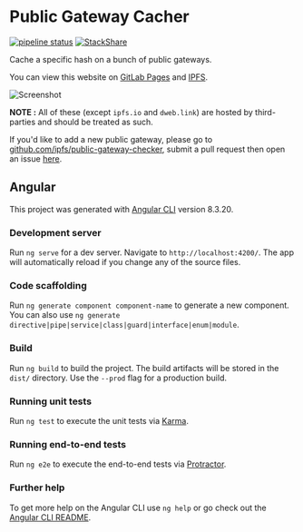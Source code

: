 # Public Gateway Cacher

[![pipeline status](https://gitlab.com/NatoBoram/public-gateway-cacher/badges/master/pipeline.svg)](https://gitlab.com/NatoBoram/public-gateway-cacher/-/commits/master)
[![StackShare](https://img.shields.io/badge/tech-stack-0690fa.svg?style=flat)](https://stackshare.io/NatoBoram/public-gateway-cacher)

Cache a specific hash on a bunch of public gateways.

You can view this website on [GitLab Pages](https://natoboram.gitlab.io/public-gateway-cacher) and [IPFS](https://bafybeib43z6e5yuywjclls72rvipygoteyi3yeyxwewxi7yd5txypxprpa.ipfs.dweb.link).

![Screenshot](https://bafybeie7txrbzw6ipb62lplnpzsjpz7s4o5q7uufb5rjfelol2cuxeyzye.ipfs.dweb.link/Screenshot_2020-07-09%20Public%20Gateway%20Cacher.png)

**NOTE :** All of these (except `ipfs.io` and `dweb.link`) are hosted by third-parties and should be treated as such.

If you'd like to add a new public gateway, please go to
[github.com/ipfs/public-gateway-checker](https://github.com/ipfs/public-gateway-checker), submit a pull request then open an issue [here](https://gitlab.com/NatoBoram/public-gateway-cacher/issues/new).

## Angular

This project was generated with [Angular CLI](https://github.com/angular/angular-cli) version 8.3.20.

### Development server

Run `ng serve` for a dev server. Navigate to `http://localhost:4200/`. The app will automatically reload if you change any of the source files.

### Code scaffolding

Run `ng generate component component-name` to generate a new component. You can also use `ng generate directive|pipe|service|class|guard|interface|enum|module`.

### Build

Run `ng build` to build the project. The build artifacts will be stored in the `dist/` directory. Use the `--prod` flag for a production build.

### Running unit tests

Run `ng test` to execute the unit tests via [Karma](https://karma-runner.github.io).

### Running end-to-end tests

Run `ng e2e` to execute the end-to-end tests via [Protractor](http://www.protractortest.org/).

### Further help

To get more help on the Angular CLI use `ng help` or go check out the [Angular CLI README](https://github.com/angular/angular-cli/blob/master/README.md).
